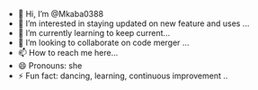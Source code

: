 - 👋 Hi, I’m @Mkaba0388
- 👀 I’m interested in staying updated on new feature and uses ...
- 🌱 I’m currently learning to keep current...
- 💞️ I’m looking to collaborate on code merger ...
- 📫 How to reach me here...
- 😄 Pronouns: she
- ⚡ Fun fact: dancing, learning, continuous improvement ..

<!---
Mkaba0388/Mkaba0388 is a ✨ special ✨ repository because its `README.md` (this file) appears on your GitHub profile.
You can click the Preview link to take a look at your changes.
--->

